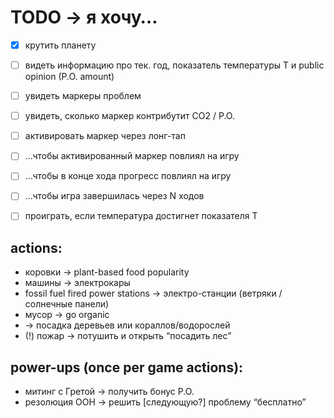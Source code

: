 
# TODO → я хочу…

- [x] крутить планету
- [ ] видеть информацию про тек. год, показатель температуры T и public opinion (P.O. amount)
- [ ] увидеть маркеры проблем
- [ ] увидеть, сколько маркер контрибутит CO2 / P.O.
- [ ] активировать маркер через лонг-тап
- [ ] …чтобы активированный маркер повлиял на игру
- [ ] …чтобы в конце хода прогресс повлиял на игру
- [ ] …чтобы игра завершилась через N ходов
- [ ] проиграть, если температура достигнет показателя T


## actions:
* коровки → plant-based food popularity
* машины → электрокары
* fossil fuel fired power stations → электро-станции (ветряки / солнечные панели)
* мусор → go organic
* → посадка деревьев или кораллов/водорослей
* (!) пожар → потушить и открыть “посадить лес”


## power-ups (once per game actions):
* митинг с Гретой → получить бонус P.O.
* резолюция ООН → решить [следующую?] проблему “бесплатно” 
